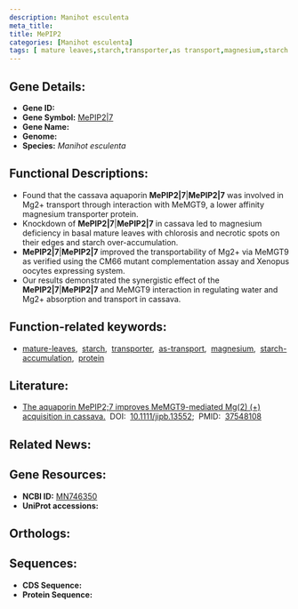 ```yaml
---
description: Manihot esculenta
meta_title:
title: MePIP2
categories: [Manihot esculenta]
tags: [ mature leaves,starch,transporter,as transport,magnesium,starch accumulation,protein ]
---
```


## Gene Details:
- **Gene ID:** []()
- **Gene Symbol:** <u>MePIP2|7</u>
- **Gene Name:** 
- **Genome:** []()
- **Species:** *Manihot esculenta*

## Functional Descriptions:
   - Found that the cassava aquaporin **MePIP2|7**|**MePIP2|7** was involved in Mg2+ transport through interaction with MeMGT9, a lower affinity magnesium transporter protein.
   - Knockdown of **MePIP2|7**|**MePIP2|7** in cassava led to magnesium deficiency in basal mature leaves with chlorosis and necrotic spots on their edges and starch over-accumulation.
   - **MePIP2|7**|**MePIP2|7** improved the transportability of Mg2+ via MeMGT9 as verified using the CM66 mutant complementation assay and Xenopus oocytes expressing system.
   - Our results demonstrated the synergistic effect of the **MePIP2|7**|**MePIP2|7** and MeMGT9 interaction in regulating water and Mg2+ absorption and transport in cassava.

## Function-related keywords:
   - [mature-leaves](/tags/mature-leaves/),&nbsp;&nbsp;[starch](/tags/starch/),&nbsp;&nbsp;[transporter](/tags/transporter/),&nbsp;&nbsp;[as-transport](/tags/as-transport/),&nbsp;&nbsp;[magnesium](/tags/magnesium/),&nbsp;&nbsp;[starch-accumulation](/tags/starch-accumulation/),&nbsp;&nbsp;[protein](/tags/protein/)

## Literature:
   - [The aquaporin MePIP2;7 improves MeMGT9-mediated Mg(2) (+) acquisition in cassava.](https://doi.org/10.1111/jipb.13552)&nbsp;&nbsp;DOI:&nbsp;&nbsp;[10.1111/jipb.13552](https://doi.org/10.1111/jipb.13552);&nbsp;&nbsp;PMID:&nbsp;&nbsp;[37548108](https://pubmed.ncbi.nlm.nih.gov/37548108/)

## Related News:

## Gene Resources:
- **NCBI ID:**  [MN746350](https://www.ncbi.nlm.nih.gov/gene/?term=MN746350)
- **UniProt accessions:**  [](https://www.uniprot.org/uniprotkb//entry)

## Orthologs:

## Sequences:
- **CDS Sequence:**
- **Protein Sequence:**

